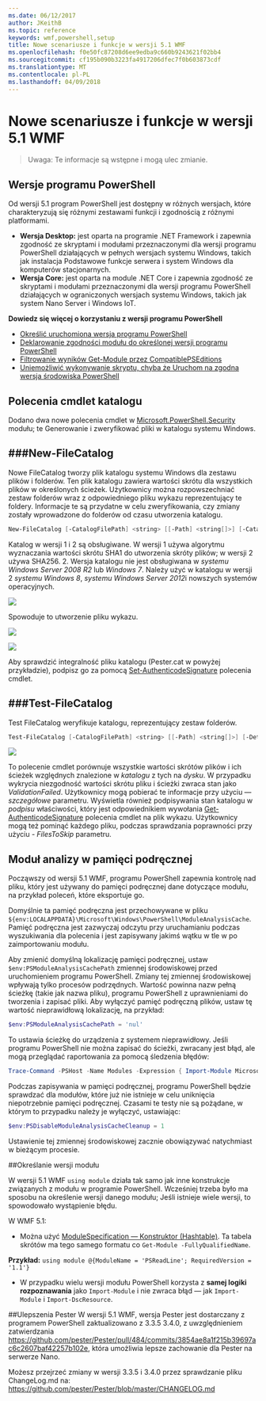 ```yaml
---
ms.date: 06/12/2017
author: JKeithB
ms.topic: reference
keywords: wmf,powershell,setup
title: Nowe scenariusze i funkcje w wersji 5.1 WMF
ms.openlocfilehash: f0e50fc87208d6ee9edba9c660b9243621f02bb4
ms.sourcegitcommit: cf195b090b3223fa4917206dfec7f0b603873cdf
ms.translationtype: MT
ms.contentlocale: pl-PL
ms.lasthandoff: 04/09/2018
---
```

# <a name="new-scenarios-and-features-in-wmf-51"></a>Nowe scenariusze i funkcje w wersji 5.1 WMF #

> Uwaga: Te informacje są wstępne i mogą ulec zmianie.

## <a name="powershell-editions"></a>Wersje programu PowerShell ##
Od wersji 5.1 program PowerShell jest dostępny w różnych wersjach, które charakteryzują się różnymi zestawami funkcji i zgodnością z różnymi platformami.

- **Wersja Desktop:** jest oparta na programie .NET Framework i zapewnia zgodność ze skryptami i modułami przeznaczonymi dla wersji programu PowerShell działających w pełnych wersjach systemu Windows, takich jak instalacja Podstawowe funkcje serwera i system Windows dla komputerów stacjonarnych.
- **Wersja Core:** jest oparta na module .NET Core i zapewnia zgodność ze skryptami i modułami przeznaczonymi dla wersji programu PowerShell działających w ograniczonych wersjach systemu Windows, takich jak system Nano Server i Windows IoT.

**Dowiedz się więcej o korzystaniu z wersji programu PowerShell**
- [Określić uruchomiona wersja programu PowerShell]()
- [Deklarowanie zgodności modułu do określonej wersji programu PowerShell]()
- [Filtrowanie wyników Get-Module przez CompatiblePSEditions]()
- [Uniemożliwić wykonywanie skryptu, chyba że Uruchom na zgodna wersja środowiska PowerShell]()

## <a name="catalog-cmdlets"></a>Polecenia cmdlet katalogu

Dodano dwa nowe polecenia cmdlet w [Microsoft.PowerShell.Security](https://technet.microsoft.com/library/hh847877.aspx) modułu; te Generowanie i zweryfikować pliki w katalogu systemu Windows.

###<a name="new-filecatalog"></a>New-FileCatalog
--------------------------------

Nowe FileCatalog tworzy plik katalogu systemu Windows dla zestawu plików i folderów.
Ten plik katalogu zawiera wartości skrótu dla wszystkich plików w określonych ścieżek.
Użytkownicy można rozpowszechniać zestaw folderów wraz z odpowiedniego pliku wykazu reprezentujący te foldery.
Informacje te są przydatne w celu zweryfikowania, czy zmiany zostały wprowadzone do folderów od czasu utworzenia katalogu.

```powershell
New-FileCatalog [-CatalogFilePath] <string> [[-Path] <string[]>] [-CatalogVersion <int>] [-WhatIf] [-Confirm] [<CommonParameters>]
```
Katalog w wersji 1 i 2 są obsługiwane.
W wersji 1 używa algorytmu wyznaczania wartości skrótu SHA1 do utworzenia skróty plików; w wersji 2 używa SHA256.
2. Wersja katalogu nie jest obsługiwana w *systemu Windows Server 2008 R2* lub *Windows 7*.
Należy użyć w katalogu w wersji 2 *systemu Windows 8*, *systemu Windows Server 2012*i nowszych systemów operacyjnych.

![](../images/NewFileCatalog.jpg)

Spowoduje to utworzenie pliku wykazu.

![](../images/CatalogFile1.jpg)

![](../images/CatalogFile2.jpg)

Aby sprawdzić integralność pliku katalogu (Pester.cat w powyżej przykładzie), podpisz go za pomocą [Set-AuthenticodeSignature](https://technet.microsoft.com/library/hh849819.aspx) polecenia cmdlet.


###<a name="test-filecatalog"></a>Test-FileCatalog
--------------------------------

Test FileCatalog weryfikuje katalogu, reprezentujący zestaw folderów.

```powershell
Test-FileCatalog [-CatalogFilePath] <string> [[-Path] <string[]>] [-Detailed] [-FilesToSkip <string[]>] [-WhatIf] [-Confirm] [<CommonParameters>]
```

![](../images/TestFileCatalog.jpg)

To polecenie cmdlet porównuje wszystkie wartości skrótów plików i ich ścieżek względnych znalezione w *katalogu* z tych na *dysku*.
W przypadku wykrycia niezgodność wartości skrótu pliku i ścieżki zwraca stan jako *ValidationFailed*.
Użytkownicy mogą pobierać te informacje przy użyciu *— szczegółowe* parametru.
Wyświetla również podpisywania stan katalogu w *podpisu* właściwości, który jest odpowiednikiem wywołania [Get-AuthenticodeSignature](https://technet.microsoft.com/library/hh849805.aspx) polecenia cmdlet na plik wykazu.
Użytkownicy mogą też pominąć każdego pliku, podczas sprawdzania poprawności przy użyciu *- FilesToSkip* parametru.


## <a name="module-analysis-cache"></a>Moduł analizy w pamięci podręcznej ##
Począwszy od wersji 5.1 WMF, programu PowerShell zapewnia kontrolę nad pliku, który jest używany do pamięci podręcznej dane dotyczące modułu, na przykład poleceń, które eksportuje go.

Domyślnie ta pamięć podręczna jest przechowywane w pliku `${env:LOCALAPPDATA}\Microsoft\Windows\PowerShell\ModuleAnalysisCache`.
Pamięć podręczna jest zazwyczaj odczytu przy uruchamianiu podczas wyszukiwania dla polecenia i jest zapisywany jakimś wątku w tle w po zaimportowaniu modułu.

Aby zmienić domyślną lokalizację pamięci podręcznej, ustaw `$env:PSModuleAnalysisCachePath` zmiennej środowiskowej przed uruchomieniem programu PowerShell.
Zmiany tej zmiennej środowiskowej wpływają tylko procesów podrzędnych.
Wartość powinna nazw pełną ścieżkę (takie jak nazwa pliku), programu PowerShell z uprawnieniami do tworzenia i zapisać pliki.
Aby wyłączyć pamięć podręczną plików, ustaw tę wartość nieprawidłową lokalizację, na przykład:

```powershell
$env:PSModuleAnalysisCachePath = 'nul'
```

To ustawia ścieżkę do urządzenia z systemem nieprawidłowy.
Jeśli programu PowerShell nie można zapisać do ścieżki, zwracany jest błąd, ale mogą przeglądać raportowania za pomocą śledzenia błędów:

```powershell
Trace-Command -PSHost -Name Modules -Expression { Import-Module Microsoft.PowerShell.Management -Force }
```

Podczas zapisywania w pamięci podręcznej, programu PowerShell będzie sprawdzać dla modułów, które już nie istnieje w celu uniknięcia niepotrzebnie pamięci podręcznej.
Czasami te testy nie są pożądane, w którym to przypadku należy je wyłączyć, ustawiając:

```powershell
$env:PSDisableModuleAnalysisCacheCleanup = 1
```

Ustawienie tej zmiennej środowiskowej zacznie obowiązywać natychmiast w bieżącym procesie.

##<a name="specifying-module-version"></a>Określanie wersji modułu

W wersji 5.1 WMF `using module` działa tak samo jak inne konstrukcje związanych z modułu w programie PowerShell.
Wcześniej trzeba było ma sposobu na określenie wersji danego modułu; Jeśli istnieje wiele wersji, to spowodowało wystąpienie błędu.


W WMF 5.1:

* Można użyć [ModuleSpecification — Konstruktor (Hashtable)](https://msdn.microsoft.com/library/jj136290).
Ta tabela skrótów ma tego samego formatu co `Get-Module -FullyQualifiedName`.

**Przykład:** `using module @{ModuleName = 'PSReadLine'; RequiredVersion = '1.1'}`

* W przypadku wielu wersji modułu PowerShell korzysta z **samej logiki rozpoznawania** jako `Import-Module` i nie zwraca błąd — jak `Import-Module` i `Import-DscResource`.


##<a name="improvements-to-pester"></a>Ulepszenia Pester
W wersji 5.1 WMF, wersja Pester jest dostarczany z programem PowerShell zaktualizowano z 3.3.5 3.4.0, z uwzględnieniem zatwierdzania https://github.com/pester/Pester/pull/484/commits/3854ae8a1f215b39697ac6c2607baf42257b102e, która umożliwia lepsze zachowanie dla Pester na serwerze Nano.

Możesz przejrzeć zmiany w wersji 3.3.5 i 3.4.0 przez sprawdzanie pliku ChangeLog.md na: https://github.com/pester/Pester/blob/master/CHANGELOG.md